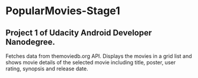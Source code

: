 # PopularMovies-Stage1
## Project 1 of Udacity Android Developer Nanodegree. 
Fetches data from themoviedb.org API. 
Displays the movies in a grid list and shows movie details of the selected movie including title, poster, user rating, synopsis and release date.
